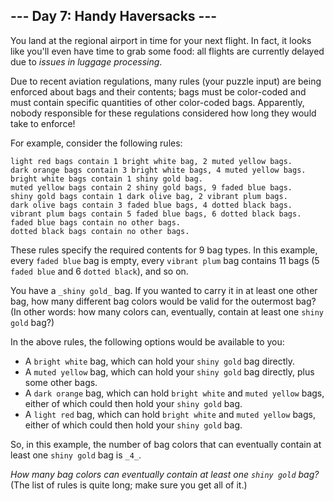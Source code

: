 ﻿
## --- Day 7: Handy Haversacks ---

You land at the regional airport in time for your next flight. In fact, it looks like you'll even have time to grab some food: all flights are currently delayed due to  _issues in luggage processing_.

Due to recent aviation regulations, many rules (your puzzle input) are being enforced about bags and their contents; bags must be color-coded and must contain specific quantities of other color-coded bags. Apparently, nobody responsible for these regulations considered how long they would take to enforce!

For example, consider the following rules:

```
light red bags contain 1 bright white bag, 2 muted yellow bags.
dark orange bags contain 3 bright white bags, 4 muted yellow bags.
bright white bags contain 1 shiny gold bag.
muted yellow bags contain 2 shiny gold bags, 9 faded blue bags.
shiny gold bags contain 1 dark olive bag, 2 vibrant plum bags.
dark olive bags contain 3 faded blue bags, 4 dotted black bags.
vibrant plum bags contain 5 faded blue bags, 6 dotted black bags.
faded blue bags contain no other bags.
dotted black bags contain no other bags.

```

These rules specify the required contents for 9 bag types. In this example, every  `faded blue`  bag is empty, every  `vibrant plum`  bag contains 11 bags (5  `faded blue`  and 6  `dotted black`), and so on.

You have a  `_shiny gold_`  bag. If you wanted to carry it in at least one other bag, how many different bag colors would be valid for the outermost bag? (In other words: how many colors can, eventually, contain at least one  `shiny gold`  bag?)

In the above rules, the following options would be available to you:

-   A  `bright white`  bag, which can hold your  `shiny gold`  bag directly.
-   A  `muted yellow`  bag, which can hold your  `shiny gold`  bag directly, plus some other bags.
-   A  `dark orange`  bag, which can hold  `bright white`  and  `muted yellow`  bags, either of which could then hold your  `shiny gold`  bag.
-   A  `light red`  bag, which can hold  `bright white`  and  `muted yellow`  bags, either of which could then hold your  `shiny gold`  bag.

So, in this example, the number of bag colors that can eventually contain at least one  `shiny gold`  bag is  `_4_`.

_How many bag colors can eventually contain at least one  `shiny gold`  bag?_  (The list of rules is quite long; make sure you get all of it.)